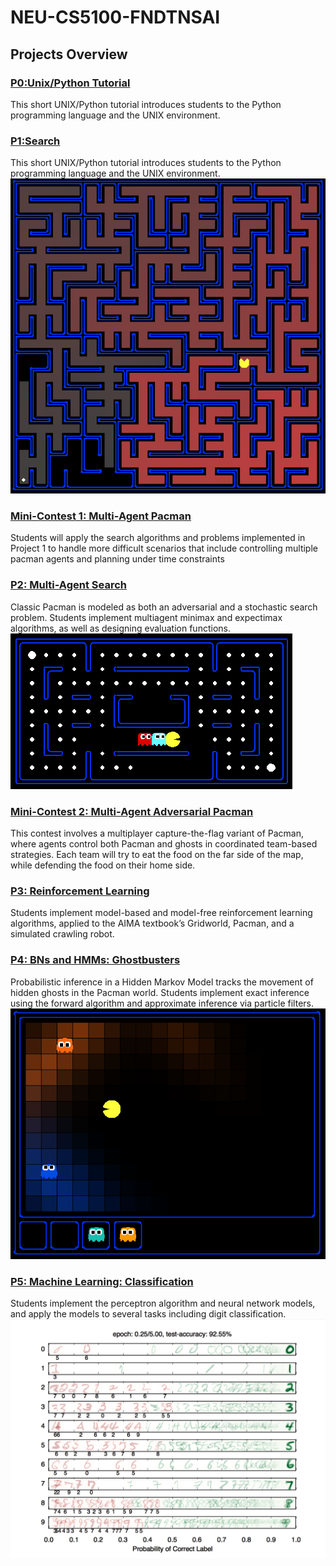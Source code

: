 # NEU-CS5100-FNDTNSAI

## Projects Overview
### [P0:Unix/Python Tutorial](https://inst.eecs.berkeley.edu/~cs188/fa19/project0/)
This short UNIX/Python tutorial introduces students to the Python programming language and the UNIX environment.
### [P1:Search](https://inst.eecs.berkeley.edu/~cs188/fa19/project1/)
This short UNIX/Python tutorial introduces students to the Python programming language and the UNIX environment.
![UI V2](https://github.com/puppy-milo/NEU-CS5100-FNDTNSAI/blob/main/Photos/Project1/maze.png)
### [Mini-Contest 1: Multi-Agent Pacman](https://inst.eecs.berkeley.edu/~cs188/fa19/minicontest1/)
Students will apply the search algorithms and problems implemented in Project 1 to handle more difficult scenarios that include controlling multiple pacman agents and planning under time constraints
### [P2: Multi-Agent Search](https://inst.eecs.berkeley.edu/~cs188/fa19/project2/)
Classic Pacman is modeled as both an adversarial and a stochastic search problem. Students implement multiagent minimax and expectimax algorithms, as well as designing evaluation functions.
![UI V2](https://github.com/puppy-milo/NEU-CS5100-FNDTNSAI/blob/main/Photos/Project2/pacman_multi_agent.png)
### [Mini-Contest 2: Multi-Agent Adversarial Pacman](https://inst.eecs.berkeley.edu/~cs188/fa19/minicontest2/)
This contest involves a multiplayer capture-the-flag variant of Pacman, where agents control both Pacman and ghosts in coordinated team-based strategies. Each team will try to eat the food on the far side of the map, while defending the food on their home side.
### [P3: Reinforcement Learning](https://inst.eecs.berkeley.edu/~cs188/fa19/project3/)
Students implement model-based and model-free reinforcement learning algorithms, applied to the AIMA textbook’s Gridworld, Pacman, and a simulated crawling robot.
### [P4: BNs and HMMs: Ghostbusters](https://inst.eecs.berkeley.edu/~cs188/fa19/project4/)
Probabilistic inference in a Hidden Markov Model tracks the movement of hidden ghosts in the Pacman world. Students implement exact inference using the forward algorithm and approximate inference via particle filters.
![UI V2](https://github.com/puppy-milo/NEU-CS5100-FNDTNSAI/blob/main/Photos/Project4/busters.png)
### [P5: Machine Learning: Classification](https://inst.eecs.berkeley.edu/~cs188/fa19/project5/)
Students implement the perceptron algorithm and neural network models, and apply the models to several tasks including digit classification.
![UI V2](https://github.com/puppy-milo/NEU-CS5100-FNDTNSAI/blob/main/Photos/Project5/ml_project_teaser.png)
